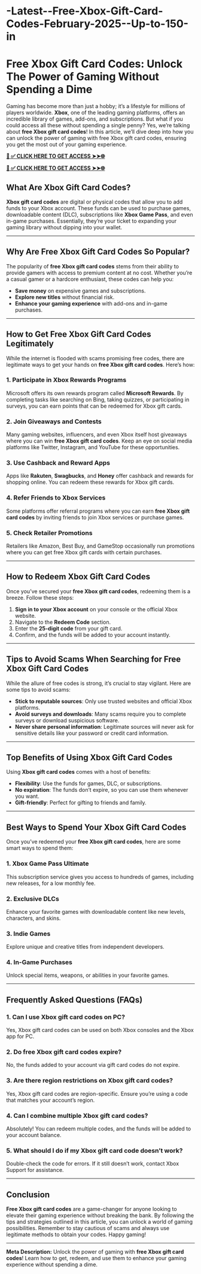 # -Latest--Free-Xbox-Gift-Card-Codes-February-2025--Up-to-150-in
# **Free Xbox Gift Card Codes: Unlock The Power of Gaming Without Spending a Dime**

Gaming has become more than just a hobby; it’s a lifestyle for millions of players worldwide. **Xbox**, one of the leading gaming platforms, offers an incredible library of games, add-ons, and subscriptions. But what if you could access all these without spending a single penny? Yes, we’re talking about **free Xbox gift card codes**! In this article, we’ll dive deep into how you can unlock the power of gaming with free Xbox gift card codes, ensuring you get the most out of your gaming experience.

**[📌 ✅ CLICK HERE TO GET ACCESS ➤➤🌐](https://betterofferzone.com/all-gift-card)**

**[📌 ✅ CLICK HERE TO GET ACCESS ➤➤🌐](https://betterofferzone.com/all-gift-card)**

## **What Are Xbox Gift Card Codes?**

**Xbox gift card codes** are digital or physical codes that allow you to add funds to your Xbox account. These funds can be used to purchase games, downloadable content (DLC), subscriptions like **Xbox Game Pass**, and even in-game purchases. Essentially, they’re your ticket to expanding your gaming library without dipping into your wallet.

---

## **Why Are Free Xbox Gift Card Codes So Popular?**

The popularity of **free Xbox gift card codes** stems from their ability to provide gamers with access to premium content at no cost. Whether you’re a casual gamer or a hardcore enthusiast, these codes can help you:

- **Save money** on expensive games and subscriptions.
- **Explore new titles** without financial risk.
- **Enhance your gaming experience** with add-ons and in-game purchases.

---

## **How to Get Free Xbox Gift Card Codes Legitimately**

While the internet is flooded with scams promising free codes, there are legitimate ways to get your hands on **free Xbox gift card codes**. Here’s how:

### **1. Participate in Xbox Rewards Programs**
Microsoft offers its own rewards program called **Microsoft Rewards**. By completing tasks like searching on Bing, taking quizzes, or participating in surveys, you can earn points that can be redeemed for Xbox gift cards.

### **2. Join Giveaways and Contests**
Many gaming websites, influencers, and even Xbox itself host giveaways where you can win **free Xbox gift card codes**. Keep an eye on social media platforms like Twitter, Instagram, and YouTube for these opportunities.

### **3. Use Cashback and Reward Apps**
Apps like **Rakuten**, **Swagbucks**, and **Honey** offer cashback and rewards for shopping online. You can redeem these rewards for Xbox gift cards.

### **4. Refer Friends to Xbox Services**
Some platforms offer referral programs where you can earn **free Xbox gift card codes** by inviting friends to join Xbox services or purchase games.

### **5. Check Retailer Promotions**
Retailers like Amazon, Best Buy, and GameStop occasionally run promotions where you can get free Xbox gift cards with certain purchases.

---

## **How to Redeem Xbox Gift Card Codes**

Once you’ve secured your **free Xbox gift card codes**, redeeming them is a breeze. Follow these steps:

1. **Sign in to your Xbox account** on your console or the official Xbox website.
2. Navigate to the **Redeem Code** section.
3. Enter the **25-digit code** from your gift card.
4. Confirm, and the funds will be added to your account instantly.

---

## **Tips to Avoid Scams When Searching for Free Xbox Gift Card Codes**

While the allure of free codes is strong, it’s crucial to stay vigilant. Here are some tips to avoid scams:

- **Stick to reputable sources**: Only use trusted websites and official Xbox platforms.
- **Avoid surveys and downloads**: Many scams require you to complete surveys or download suspicious software.
- **Never share personal information**: Legitimate sources will never ask for sensitive details like your password or credit card information.

---

## **Top Benefits of Using Xbox Gift Card Codes**

Using **Xbox gift card codes** comes with a host of benefits:

- **Flexibility**: Use the funds for games, DLC, or subscriptions.
- **No expiration**: The funds don’t expire, so you can use them whenever you want.
- **Gift-friendly**: Perfect for gifting to friends and family.

---

## **Best Ways to Spend Your Xbox Gift Card Codes**

Once you’ve redeemed your **free Xbox gift card codes**, here are some smart ways to spend them:

### **1. Xbox Game Pass Ultimate**
This subscription service gives you access to hundreds of games, including new releases, for a low monthly fee.

### **2. Exclusive DLCs**
Enhance your favorite games with downloadable content like new levels, characters, and skins.

### **3. Indie Games**
Explore unique and creative titles from independent developers.

### **4. In-Game Purchases**
Unlock special items, weapons, or abilities in your favorite games.

---

## **Frequently Asked Questions (FAQs)**

### **1. Can I use Xbox gift card codes on PC?**
Yes, Xbox gift card codes can be used on both Xbox consoles and the Xbox app for PC.

### **2. Do free Xbox gift card codes expire?**
No, the funds added to your account via gift card codes do not expire.

### **3. Are there region restrictions on Xbox gift card codes?**
Yes, Xbox gift card codes are region-specific. Ensure you’re using a code that matches your account’s region.

### **4. Can I combine multiple Xbox gift card codes?**
Absolutely! You can redeem multiple codes, and the funds will be added to your account balance.

### **5. What should I do if my Xbox gift card code doesn’t work?**
Double-check the code for errors. If it still doesn’t work, contact Xbox Support for assistance.

---

## **Conclusion**

**Free Xbox gift card codes** are a game-changer for anyone looking to elevate their gaming experience without breaking the bank. By following the tips and strategies outlined in this article, you can unlock a world of gaming possibilities. Remember to stay cautious of scams and always use legitimate methods to obtain your codes. Happy gaming!

---

**Meta Description:** Unlock the power of gaming with **free Xbox gift card codes**! Learn how to get, redeem, and use them to enhance your gaming experience without spending a dime.
